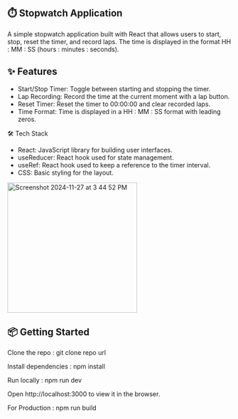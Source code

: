 ## ⏱️ Stopwatch Application 

A simple stopwatch application built with React that allows users to start, stop, reset the timer, and record laps. The time is displayed in the format HH : MM : SS (hours : minutes : seconds).

## ✨ Features

- Start/Stop Timer: Toggle between starting and stopping the timer.
- Lap Recording: Record the time at the current moment with a lap button.
- Reset Timer: Reset the timer to 00:00:00 and clear recorded laps.
- Time Format: Time is displayed in a HH : MM : SS format with leading zeros.

🛠 Tech Stack

- React: JavaScript library for building user interfaces.
- useReducer: React hook used for state management.
- useRef: React hook used to keep a reference to the timer interval.
- CSS: Basic styling for the layout.

<img width="292" alt="Screenshot 2024-11-27 at 3 44 52 PM" src="https://github.com/user-attachments/assets/0913c912-8211-4fc9-8568-0d14e454c385">

## 📦 Getting Started

Clone the repo : 
git clone repo url

Install dependencies : 
npm install

Run locally : 
npm run dev

Open http://localhost:3000 to view it in the browser.

For Production : 
npm run build
